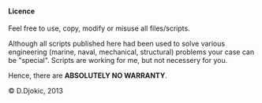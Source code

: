 <h4> Licence </h4>

Feel free to use, copy, modify or misuse all files/scripts. </p>
Although all scripts published here had been used to solve various engineering (marine, naval, mechanical, structural) problems your case can be "special". Scripts are working for me, but not necessery for you.</p>
Hence, there are **ABSOLUTELY NO WARRANTY**. 
</p> 
© D.Djokic, 2013
